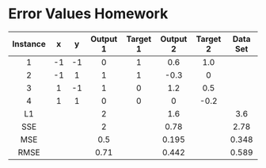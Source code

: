 # Error Values Homework


| Instance |   x   |   y   | Output 1 | Target 1 | Output 2 | Target 2 | Data Set |
| :------: | :---: | :---: | :------: | :------: | :------: | :------: | :------: |
|     1    |  -1   |  -1   |     0    |     1    |    0.6   |    1.0   |          |
|     2    |  -1   |   1   |     1    |     1    |   -0.3   |     0    |          |
|     3    |   1   |  -1   |     1    |     0    |    1.2   |    0.5   |          |
|     4    |   1   |   1   |     0    |     0    |     0    |   -0.2   |          |
|    L1    |       |       |     2    |          |    1.6   |          |    3.6   |
|    SSE   |       |       |     2    |          |   0.78   |          |   2.78   |
|    MSE   |       |       |    0.5   |          |   0.195  |          |   0.348  |
|   RMSE   |       |       |   0.71   |          |   0.442  |          |   0.589  |
